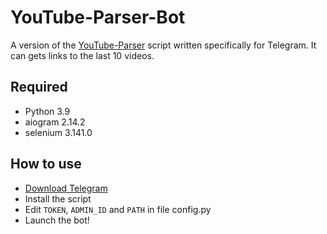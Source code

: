 # YouTube-Parser-Bot
A version of the [YouTube-Parser](https://github.com/famaxth/YouTube-Parser) script written specifically for Telegram. It can gets links to the last 10 videos.

## Required
* Python 3.9
* aiogram 2.14.2
* selenium 3.141.0

## How to use
* [Download Telegram](https://desktop.telegram.org/)
* Install the script
* Edit `TOKEN`, `ADMIN_ID` and `PATH` in file config.py 
* Launch the bot!

